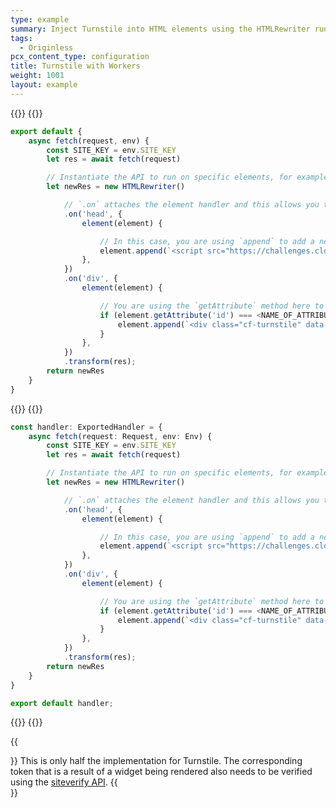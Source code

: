 ```yaml
---
type: example
summary: Inject Turnstile into HTML elements using the HTMLRewriter runtime API.
tags:
  - Originless
pcx_content_type: configuration
title: Turnstile with Workers
weight: 1001
layout: example
---
```


{{<tabs labels="js/esm | ts/esm">}}
{{<tab label="js/esm" default="true">}}

```js
export default {
	async fetch(request, env) {
		const SITE_KEY = env.SITE_KEY
		let res = await fetch(request)

		// Instantiate the API to run on specific elements, for example, `head`, `div`
		let newRes = new HTMLRewriter()

			// `.on` attaches the element handler and this allows you to match on element/attributes or to use the specific methods per the API
			.on('head', {
				element(element) {

					// In this case, you are using `append` to add a new script to the `head` element
					element.append(`<script src="https://challenges.cloudflare.com/turnstile/v0/api.js" async defer></script>`, { html: true });
				},
			})
			.on('div', {
				element(element) {

					// You are using the `getAttribute` method here to retrieve the `id` or `class` of an element
					if (element.getAttribute('id') === <NAME_OF_ATTRIBUTE>) {
						element.append(`<div class="cf-turnstile" data-sitekey="${SITE_KEY}" data-theme="light"></div>`, { html: true });
					}
				},
			})
			.transform(res);
		return newRes
	}
}
```

{{</tab>}}
{{<tab label="ts/esm">}}

```ts
const handler: ExportedHandler = {
	async fetch(request: Request, env: Env) {
		const SITE_KEY = env.SITE_KEY
		let res = await fetch(request)

		// Instantiate the API to run on specific elements, for example, `head`, `div`
		let newRes = new HTMLRewriter()

			// `.on` attaches the element handler and this allows you to match on element/attributes or to use the specific methods per the API
			.on('head', {
				element(element) {

					// In this case, you are using `append` to add a new script to the `head` element
					element.append(`<script src="https://challenges.cloudflare.com/turnstile/v0/api.js" async defer></script>`, { html: true });
				},
			})
			.on('div', {
				element(element) {

					// You are using the `getAttribute` method here to retrieve the `id` or `class` of an element
					if (element.getAttribute('id') === <NAME_OF_ATTRIBUTE>) {
						element.append(`<div class="cf-turnstile" data-sitekey="${SITE_KEY}" data-theme="light"></div>`, { html: true });
					}
				},
			})
			.transform(res);
		return newRes
	}
}

export default handler;
```

{{</tab>}}
{{</tabs>}}

{{<Aside type= "Note">}}
This is only half the implementation for Turnstile. The corresponding token that is a result of a widget being rendered also needs to be verified using the [siteverify API](https://developers.cloudflare.com/turnstile/get-started/server-side-validation/). 
{{</Aside>}}
